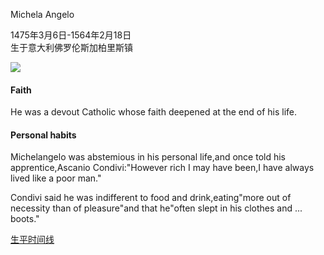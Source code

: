 Michela Angelo

1475年3月6日-1564年2月18日  
生于意大利佛罗伦斯加柏里斯镇

![](/assets/Jacopino_del_conte-portrait_of_michelangelo.Jpg)

#### Faith

He was a devout Catholic whose faith deepened at the end of his life.

#### Personal habits

Michelangelo was abstemious in his personal life,and once told his apprentice,Ascanio Condivi:"However rich I may have been,I have always lived like a poor man."

Condivi said he was indifferent to food and drink,eating"more out of necessity than of pleasure"and that he"often slept in his clothes and ... boots."

[生平时间线](https://cloud.mindjet.com/?state=%7B%22ids%22:%5B%221L0dCEyWLXW0an--_Wq9LGslbldFNAjJm%22%5D,%22action%22:%22open%22,%22userId%22:%22102538535974868288444%22%7D#gdrive)

